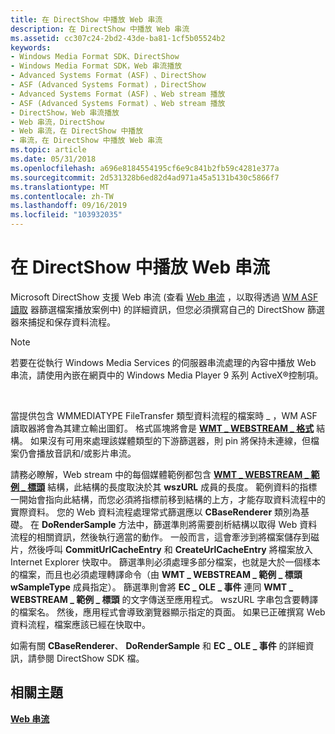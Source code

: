 ```yaml
---
title: 在 DirectShow 中播放 Web 串流
description: 在 DirectShow 中播放 Web 串流
ms.assetid: cc307c24-2bd2-43de-ba81-1cf5b05524b2
keywords:
- Windows Media Format SDK、DirectShow
- Windows Media Format SDK，Web 串流播放
- Advanced Systems Format (ASF) 、DirectShow
- ASF (Advanced Systems Format) ，DirectShow
- Advanced Systems Format (ASF) 、Web stream 播放
- ASF (Advanced Systems Format) 、Web stream 播放
- DirectShow，Web 串流播放
- Web 串流，DirectShow
- Web 串流，在 DirectShow 中播放
- 串流，在 DirectShow 中播放 Web 串流
ms.topic: article
ms.date: 05/31/2018
ms.openlocfilehash: a696e8184554195cf6e9c841b2fb59c4281e377a
ms.sourcegitcommit: 2d531328b6ed82d4ad971a45a5131b430c5866f7
ms.translationtype: MT
ms.contentlocale: zh-TW
ms.lasthandoff: 09/16/2019
ms.locfileid: "103932035"
---
```

# <a name="web-stream-playback-in-directshow"></a>在 DirectShow 中播放 Web 串流

Microsoft DirectShow 支援 Web 串流 (查看 [Web 串流](web-streams.md) ，以取得透過 [WM ASF 讀取](wm-asf-reader-filter.md) 器篩選檔案播放案例中) 的詳細資訊，但您必須撰寫自己的 DirectShow 篩選器來捕捉和保存資料流程。

> [!Note]  
> 若要在從執行 Windows Media Services 的伺服器串流處理的內容中播放 Web 串流，請使用內嵌在網頁中的 Windows Media Player 9 系列 ActiveX®控制項。

 

當提供包含 WMMEDIATYPE FileTransfer 類型資料流程的檔案時 \_ ，WM ASF 讀取器將會為其建立輸出圖釘。 格式區塊將會是 [**WMT \_ WEBSTREAM \_ 格式**](/previous-versions/windows/desktop/api/Wmsdkidl/ns-wmsdkidl-wmt_webstream_format) 結構。 如果沒有可用來處理該媒體類型的下游篩選器，則 pin 將保持未連線，但檔案仍會播放音訊和/或影片串流。

請務必瞭解，Web stream 中的每個媒體範例都包含 [**WMT \_ WEBSTREAM \_ 範例 \_ 標頭**](/previous-versions/windows/desktop/api/Wmsdkidl/ns-wmsdkidl-wmt_webstream_sample_header) 結構，此結構的長度取決於其 **wszURL** 成員的長度。 範例資料的指標一開始會指向此結構，而您必須將指標前移到結構的上方，才能存取資料流程中的實際資料。 您的 Web 資料流程處理常式篩選應以 **CBaseRenderer** 類別為基礎。 在 **DoRenderSample** 方法中，篩選準則將需要剖析結構以取得 Web 資料流程的相關資訊，然後執行適當的動作。 一般而言，這會牽涉到將檔案儲存到磁片，然後呼叫 **CommitUrlCacheEntry** 和 **CreateUrlCacheEntry** 將檔案放入 Internet Explorer 快取中。 篩選準則必須處理多部分檔案，也就是大於一個樣本的檔案，而且也必須處理轉譯命令（由 **WMT \_ WEBSTREAM \_ 範例 \_ 標頭 wSampleType** 成員指定）。 篩選準則會將 **EC \_ OLE \_ 事件** 連同 **WMT \_ WEBSTREAM \_ 範例 \_ 標頭** 的文字傳送至應用程式。 wszURL 字串包含要轉譯的檔案名。 然後，應用程式會導致瀏覽器顯示指定的頁面。 如果已正確撰寫 Web 資料流程，檔案應該已經在快取中。

如需有關 **CBaseRenderer**、 **DoRenderSample** 和 **EC \_ OLE \_ 事件** 的詳細資訊，請參閱 DirectShow SDK 檔。

## <a name="related-topics"></a>相關主題

<dl> <dt>

[**Web 串流**](web-streams.md)
</dt> </dl>

 

 




